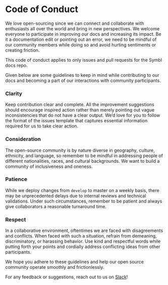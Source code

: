 # Code of Conduct 

We love open-sourcing since we can connect and collaborate with enthusiasts all over the world and bring in new perspectives. We welcome everyone to participate in improving our docs and increasing its impact. Be it a documentation edit or pointing out an error, we need to be mindful of our community members while doing so and avoid hurting sentiments or creating friction. 

This code of conduct applies to only issues and pull requests for the Symbl docs repo. 

Given below are some guidelines to keep in mind while contributing to our docs and becoming a part of our interactions with community participants. 

### Clarity
Keep contribution clear and complete. All the improvement suggestions should encourage inspired action rather than merely pointing out vague inconsistencies that do not have a clear output. We’d love for you to follow the format of the issues template that captures essential information required for us to take clear action. 

### Consideration 
The open-source community is by nature diverse in geography, culture, ethnicity, and language, so remember to be mindful in addressing people of different nationalities, races, and cultural backgrounds. We want to build a community of inclusiveness and oneness. 

### Patience
While we deploy changes from `develop` to master on a weekly basis, there may be unprecedented delays due to internal reviews and technical validations. Under such circumstances, remember to be patient and always give collaborators a reasonable turnaround time. 

### Respect
In a collaborative environment, oftentimes we are faced with disagreements and conflicts. When faced with such a situation, refrain from demeaning, discriminatory, or harassing behavior. Use kind and respectful words while putting forth your points and cordially address conflicting ideas from other participants. 

We hope you adhere to these guidelines and help our open source community operate smoothly and frictionlessly.

For any feedback or suggestions, reach out to us on [Slack](https://symbldotai.slack.com/join/shared_invite/zt-4sic2s11-D3x496pll8UHSJ89cm78CA#/shared-invite/email)! 


